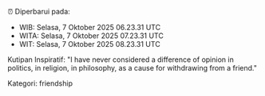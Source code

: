 ⏰ Diperbarui pada:
- WIB: Selasa, 7 Oktober 2025 06.23.31 UTC
- WITA: Selasa, 7 Oktober 2025 07.23.31 UTC
- WIT: Selasa, 7 Oktober 2025 08.23.31 UTC

Kutipan Inspiratif:
"I have never considered a difference of opinion in politics, in religion, in philosophy, as a cause for withdrawing from a friend."


Kategori: friendship

